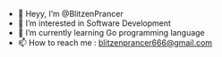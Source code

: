 - 👋 Heyy, I’m @BlitzenPrancer
- 👀 I’m interested in Software Development
- 🌱 I’m currently learning Go programming language
- 📫 How to reach me : blitzenprancer666@gmail.com

<!---
BlitzenPrancer/BlitzenPrancer is a ✨ special ✨ repository because its `README.md` (this file) appears on your GitHub profile.
You can click the Preview link to take a look at your changes.
--->
